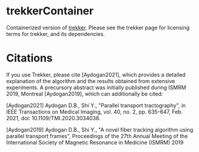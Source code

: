 # trekkerContainer

Containerized version of [trekker](https://github.com/dmritrekker/trekker). Please see the trekker page for licensing terms for trekker, and its dependencies.


# Citations

If you use Trekker, please cite [Aydogan2021], which provides a detailed explanation of
the algorithm and the results obtained from extensive experiments. A precursory abstract
was initially published during ISMRM 2019, Montreal [Aydogan2019], which can additionally
be cited:

[Aydogan2021] Aydogan D.B., Shi Y., "Parallel transport tractography", in IEEE
Transactions on Medical Imaging, vol. 40, no. 2, pp. 635-647, Feb. 2021, doi:
10.1109/TMI.2020.3034038.

[Aydogan2019] Aydogan D.B., Shi Y., "A novel fiber tracking algorithm using parallel
transport frames", Proceedings of the 27th Annual Meeting of the International Society of
Magnetic Resonance in Medicine (ISMRM) 2019
